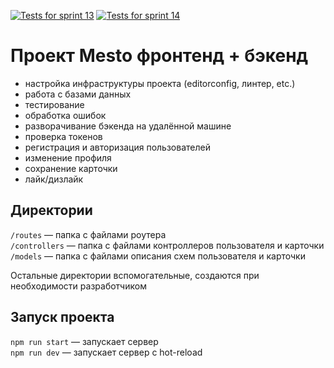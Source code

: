 [![Tests for sprint 13](https://github.com/olgalatkina/express-mesto-gha/actions/workflows/tests-13-sprint.yml/badge.svg)](https://github.com/olgalatkina/express-mesto-gha/actions/workflows/tests-13-sprint.yml) [![Tests for sprint 14](https://github.com/olgalatkina/express-mesto-gha/actions/workflows/tests-14-sprint.yml/badge.svg)](https://github.com/olgalatkina/express-mesto-gha/actions/workflows/tests-14-sprint.yml)


# Проект Mesto фронтенд + бэкенд

- настройка инфраструктуры проекта (editorconfig, линтер, etc.)
- работа с базами данных
- тестирование
- обработка ошибок
- разворачивание бэкенда на удалённой машине
- проверка токенов
- регистрация и авторизация пользователей
- изменение профиля
- сохранение карточки
- лайк/дизлайк

## Директории

`/routes` — папка с файлами роутера  
`/controllers` — папка с файлами контроллеров пользователя и карточки   
`/models` — папка с файлами описания схем пользователя и карточки  
  
Остальные директории вспомогательные, создаются при необходимости разработчиком

## Запуск проекта

`npm run start` — запускает сервер   
`npm run dev` — запускает сервер с hot-reload
